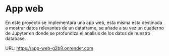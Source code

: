 # App web
En este proyecto se implementara una app web, esta misma esta destinada a mostrar datos relevantes de un dataframe, 
se añade a su vez un cuaderno de Jupyter en donde se profundiza el analisis de los datos de nuestro database. 

URL: https://app-web-g2b8.onrender.com
